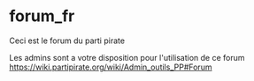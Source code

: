 forum_fr
========

Ceci est le forum du parti pirate

Les admins sont a votre disposition pour l'utilisation de ce forum https://wiki.partipirate.org/wiki/Admin_outils_PP#Forum
